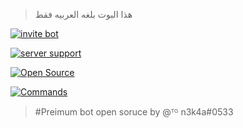 

>هذا البوت بلغه العربيه فقط

[![invite bot](https://cdn.discordapp.com/attachments/462283949087916033/521407515741650954/1.jpg)](https://premiumbot.netlify.com)

[![server support](https://cdn.discordapp.com/attachments/462283949087916033/521407531390730240/2.jpg)](https://discord.gg/mkseyYy)

[![Open Source](https://cdn.discordapp.com/attachments/462283949087916033/521407545944965124/3.jpg)](https://github.com/n3k4a2018/Premiumbot)

[![Commands](https://cdn.discordapp.com/attachments/462283949087916033/521407565305872409/4.jpg)](https://hastebin.com/tisinaqubo.coffeescript)

>#Preimum bot open soruce by @ᵀᴳ n3k4a#0533  
